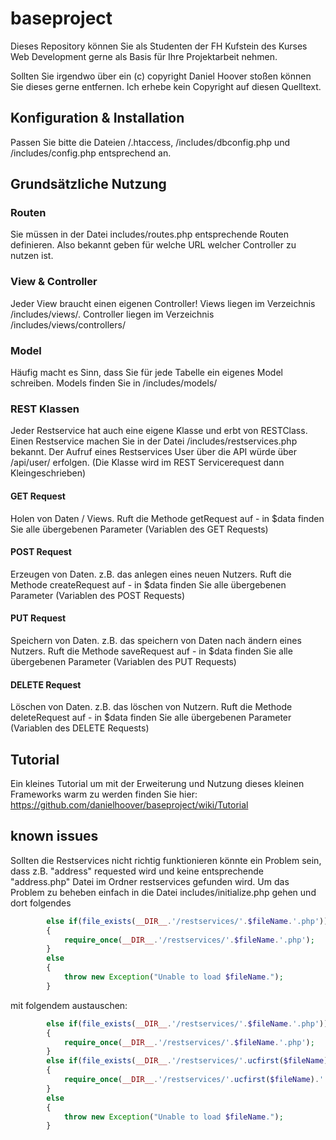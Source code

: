 # baseproject

Dieses Repository können Sie als Studenten der FH Kufstein des Kurses Web Development gerne als Basis für Ihre Projektarbeit nehmen.

Sollten Sie irgendwo über ein (c) copyright Daniel Hoover stoßen können Sie dieses gerne entfernen. Ich erhebe kein Copyright auf diesen Quelltext.

## Konfiguration & Installation

Passen Sie bitte die Dateien /.htaccess, /includes/dbconfig.php und /includes/config.php entsprechend an. 

## Grundsätzliche Nutzung

### Routen

Sie müssen in der Datei includes/routes.php entsprechende Routen definieren. Also bekannt geben für welche URL welcher Controller zu nutzen ist.

### View & Controller
Jeder View braucht einen eigenen Controller! Views liegen im Verzeichnis /includes/views/. Controller liegen im Verzeichnis /includes/views/controllers/

### Model
Häufig macht es Sinn, dass Sie für jede Tabelle ein eigenes Model schreiben. Models finden Sie in /includes/models/

### REST Klassen

Jeder Restservice hat auch eine eigene Klasse und erbt von RESTClass. Einen Restservice machen Sie in der Datei /includes/restservices.php bekannt.
Der Aufruf eines Restservices User über die API würde über /api/user/ erfolgen. (Die Klasse wird im REST Servicerequest dann Kleingeschrieben)

#### GET Request

Holen von Daten / Views. Ruft die Methode getRequest auf - in $data finden Sie alle übergebenen Parameter (Variablen des GET Requests)

#### POST Request

Erzeugen von Daten. z.B. das anlegen eines neuen Nutzers. Ruft die Methode createRequest auf - in $data finden Sie alle übergebenen Parameter (Variablen des POST Requests)

#### PUT Request

Speichern von Daten. z.B. das speichern von Daten nach ändern eines Nutzers. Ruft die Methode saveRequest auf - in $data finden Sie alle übergebenen Parameter (Variablen des PUT Requests)

#### DELETE Request

Löschen von Daten. z.B. das löschen von Nutzern. Ruft die Methode deleteRequest auf - in $data finden Sie alle übergebenen Parameter (Variablen des DELETE Requests)

## Tutorial

Ein kleines Tutorial um mit der Erweiterung und Nutzung dieses kleinen Frameworks warm zu werden finden Sie hier:
https://github.com/danielhoover/baseproject/wiki/Tutorial

## known issues

Sollten die Restservices nicht richtig funktionieren könnte ein Problem sein, dass z.B. "address" requested wird und keine entsprechende "address.php" Datei im Ordner restservices gefunden wird. Um das Problem zu beheben einfach in die Datei includes/initialize.php gehen und dort folgendes
```php
		else if(file_exists(__DIR__.'/restservices/'.$fileName.'.php'))
		{
			require_once(__DIR__.'/restservices/'.$fileName.'.php');
		}
		else
		{
			throw new Exception("Unable to load $fileName.");
		}
```
mit folgendem austauschen:

```php
		else if(file_exists(__DIR__.'/restservices/'.$fileName.'.php'))
		{
			require_once(__DIR__.'/restservices/'.$fileName.'.php');
		}
		else if(file_exists(__DIR__.'/restservices/'.ucfirst($fileName).'.php'))
		{
			require_once(__DIR__.'/restservices/'.ucfirst($fileName).'.php');
		}
		else
		{
			throw new Exception("Unable to load $fileName.");
		}
```
